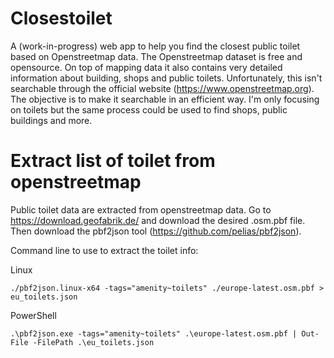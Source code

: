 # Closestoilet
A (work-in-progress) web app to help you find the closest public toilet based on Openstreetmap data. The Openstreetmap dataset is free and opensource. On top of mapping data it also contains very detailed information about building, shops and public toilets. Unfortunately, this isn't searchable through the official website (https://www.openstreetmap.org). The objective is to make it searchable in an efficient way. I'm only focusing on toilets but the same process could be used to find shops, public buildings and more.

# Extract list of toilet from openstreetmap

Public toilet data are extracted from openstreetmap data. Go to https://download.geofabrik.de/ and download the desired .osm.pbf file. Then download the pbf2json tool (https://github.com/pelias/pbf2json).

Command line to use to extract the toilet info:

Linux

```
./pbf2json.linux-x64 -tags="amenity~toilets" ./europe-latest.osm.pbf > eu_toilets.json
```

PowerShell

```
.\pbf2json.exe -tags="amenity~toilets" .\europe-latest.osm.pbf | Out-File -FilePath .\eu_toilets.json
```
